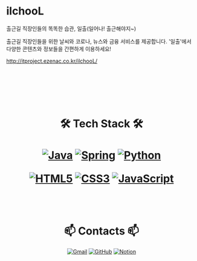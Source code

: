 # ilchooL
출근길 직장인들의 똑똑한 습관, 일출(일어나! 출근해야지~)

출근길 직장인들을 위한 날씨와 코로나, 뉴스와 금융 서비스를 제공합니다.
'일출'에서 다양한 콘텐츠와 정보들을 간편하게 이용하세요!

http://itproject.ezenac.co.kr/ilchooL/




<div align="center">
<br><br><br><br><br>
<h1>🛠 Tech Stack 🛠<h1>


[![Java](https://img.shields.io/badge/Java-007396?style=flat-square&logo=Java&logoColor=white)](https://java.com/ko/)
[![Spring](https://img.shields.io/badge/Spring-6DB33F?style=flat-square&logo=Spring&logoColor=white)](https://spring.io/)
[![Python](https://img.shields.io/badge/Python-3776AB?style=flat-square&logo=Python&logoColor=white)](https://www.python.org/)

[![HTML5](https://img.shields.io/badge/HTML5-E34F26?style=flat-square&logo=HTML5&logoColor=white)]()
[![CSS3](https://img.shields.io/badge/CSS3-1572B6?style=flat-square&logo=CSS3&logoColor=white)]()
[![JavaScript](https://img.shields.io/badge/JavaScript-F7DF1E?style=flat-square&logo=JavaScript&logoColor=black)]()

<br>
<h1>📫 Contacts 📫</h1>

[![Gmail](https://img.shields.io/badge/Gmail-EA4335?style=flat-square&logo=Gmail&logoColor=white)](bo3893@gmail.com)
[![GitHub](https://img.shields.io/badge/GitHub-181717?style=flat-square&logo=GitHub&logoColor=white)](https://github.com/ParkBoyeon)
[![Notion](https://img.shields.io/badge/Notion-003366?style=flat-square&logo=Notion&logoColor=white)](https://courageous-sidewalk-baa.notion.site/STUDY-ba91174e1864497fbedd7c68c728ab35)

</div>
